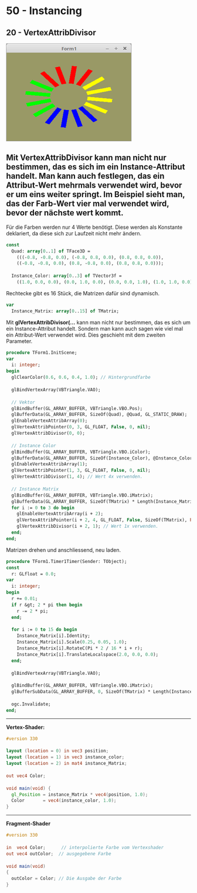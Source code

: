 # 50 - Instancing
## 20 - VertexAttribDivisor

![image.png](image.png)

Mit <b>VertexAttribDivisor</b> kann man nicht nur bestimmen, das es sich im ein Instance-Attribut handelt.
Man kann auch festlegen, das ein Attribut-Wert mehrmals verwendet wird, bevor er um eins weiter springt.
Im Beispiel sieht man, das der Farb-Wert vier mal verwendet wird, bevor der nächste wert kommt.
---
Für die Farben werden nur 4 Werte benötigt. Diese werden als Konstante deklariert,
da diese sich zur Laufzeit nicht mehr ändern.

```pascal
const
  Quad: array[0..1] of TFace3D =
    (((-0.8, -0.8, 0.0), (-0.8, 0.8, 0.0), (0.8, 0.8, 0.0)),
    ((-0.8, -0.8, 0.0), (0.8, -0.8, 0.0), (0.8, 0.8, 0.0)));

  Instance_Color: array[0..3] of TVector3f =
    ((1.0, 0.0, 0.0), (0.0, 1.0, 0.0), (0.0, 0.0, 1.0), (1.0, 1.0, 0.0));
```

Rechtecke gibt es 16 Stück, die Matrizen dafür sind dynamisch.

```pascal
var
  Instance_Matrix: array[0..15] of TMatrix;
```

Mit <b>glVertexAttribDivisor(...</b> kann man nicht nur bestimmen, das es sich um ein Instance-Attribut handelt.
Sondern man kann auch sagen wie viel mal ein Attribut-Wert verwendet wird.
Dies geschieht mit dem zweiten Parameter.

```pascal
procedure TForm1.InitScene;
var
  i: integer;
begin
  glClearColor(0.6, 0.6, 0.4, 1.0); // Hintergrundfarbe

  glBindVertexArray(VBTriangle.VAO);

  // Vektor
  glBindBuffer(GL_ARRAY_BUFFER, VBTriangle.VBO.Pos);
  glBufferData(GL_ARRAY_BUFFER, SizeOf(Quad), @Quad, GL_STATIC_DRAW);
  glEnableVertexAttribArray(0);
  glVertexAttribPointer(0, 3, GL_FLOAT, False, 0, nil);
  glVertexAttribDivisor(0, 0);

  // Instance Color
  glBindBuffer(GL_ARRAY_BUFFER, VBTriangle.VBO.iColor);
  glBufferData(GL_ARRAY_BUFFER, SizeOf(Instance_Color), @Instance_Color, GL_STATIC_DRAW);
  glEnableVertexAttribArray(1);
  glVertexAttribPointer(1, 3, GL_FLOAT, False, 0, nil);
  glVertexAttribDivisor(1, 4); // Wert 4x verwenden.

  // Instance Matrix
  glBindBuffer(GL_ARRAY_BUFFER, VBTriangle.VBO.iMatrix);
  glBufferData(GL_ARRAY_BUFFER, SizeOf(TMatrix) * Length(Instance_Matrix), nil, GL_STATIC_DRAW);
  for i := 0 to 3 do begin
    glEnableVertexAttribArray(i + 2);
    glVertexAttribPointer(i + 2, 4, GL_FLOAT, False, SizeOf(TMatrix), Pointer(i * 16));
    glVertexAttribDivisor(i + 2, 1); // Wert 1x verwenden.
  end;
end;
```

Matrizen drehen und anschliessend, neu laden.

```pascal
procedure TForm1.Timer1Timer(Sender: TObject);
const
  r: GLfloat = 0.0;
var
  i: integer;
begin
  r += 0.01;
  if r &gt; 2 * pi then begin
    r -= 2 * pi;
  end;

  for i := 0 to 15 do begin
    Instance_Matrix[i].Identity;
    Instance_Matrix[i].Scale(0.25, 0.05, 1.0);
    Instance_Matrix[i].RotateC(Pi * 2 / 16 * i + r);
    Instance_Matrix[i].TranslateLocalspace(2.0, 0.0, 0.0);
  end;

  glBindVertexArray(VBTriangle.VAO);

  glBindBuffer(GL_ARRAY_BUFFER, VBTriangle.VBO.iMatrix);
  glBufferSubData(GL_ARRAY_BUFFER, 0, SizeOf(TMatrix) * Length(Instance_Matrix), @Instance_Matrix);

  ogc.Invalidate;
end;
```

---
<b>Vertex-Shader:</b>

```glsl
#version 330

layout (location = 0) in vec3 position;
layout (location = 1) in vec3 instance_color;
layout (location = 2) in mat4 instance_Matrix;

out vec4 Color;

void main(void) {
  gl_Position = instance_Matrix * vec4(position, 1.0);
  Color       = vec4(instance_color, 1.0);
}


```

---
<b>Fragment-Shader</b>

```glsl
#version 330

in  vec4 Color;      // interpolierte Farbe vom Vertexshader
out vec4 outColor;  // ausgegebene Farbe

void main(void)
{
  outColor = Color; // Die Ausgabe der Farbe
}

```


